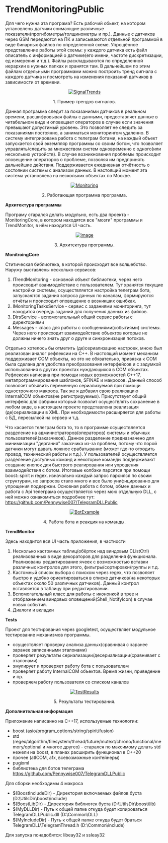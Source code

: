 # TrendMonitoringPublic

Для чего нужна эта програма?
Есть рабочий обьект, на котором установлены датчики снимающие различные показатели(прогибометры/толщинометры и пр.). Данные с датчиков через GSM передаются на ПК и записываются отдельной программой в виде бинарных файлов по определенной схеме. Упрощённое представление работы этой схемы: у каждого датчика есть файл описатель с информацией о датчике(его имени, частоте дискретизации, ед измерения и т.д.).
Файлы раскладываются по определенной иерархии в нужных папках и хранятся там. В дальнейшем по этим файлам отдельными программами можно построить тренд сигнала с каждого датчика и посмотреть на изменения показаний датчиков в зависимости от времени.
<p align="center">
<a href="https://ibb.co/hZPZzgx"><img src="https://i.ibb.co/xfpfT2K/image.png" alt="SignalTrends" border="0"></a>
<p align="center">1. Пример трендов сигналов.</p>
</p>

Данная программа следит за показаниями датчиков в реальном времени, расшифровывая файлы с данными, предоставляет данные в читабельном виде и оповещает операторов в случае если значения превышают допустимый уровень. Это позволяет не следить за показаниями постоянно, а заниматься мониторингом удаленно. В систему интегрирована работа с телеграм ботами, на каждый объект запускается свой экземпляр программы со своим ботом, что позволяет управлять/следить за множеством систем одновременно с одного(или нескольких устройств). В случае возникновения проблемы происходит оповещение операторов о проблеме, позволяя им предпринять дальнейшие действия. Поддерживается ежедневная отчётность о состоянии системы с анализом данных. В настоящий момент эта система установлена на нескольких объектах по Москве.
<p align="center">
<a href="https://ibb.co/gtTR2hF"><img src="https://i.ibb.co/wpWzkjr/image.png" alt="Monitoring" border="0"></a>
<p align="center">2. Работающая программа программа.</p>
</p>


<b>Архитектура программы</b>

Програму старался делать модульно, есть два проекта - MonitoringCore, в котором находятся все "мозги" программы и TrendMonitor, в нём находится UI часть.

<p align="center">
<a href="https://ibb.co/wWRPHwR"><img src="https://i.ibb.co/wWRPHwR/image.png" alt="image" border="0"></a>
<p align="center">3. Архитектура программы.</p>
</p>

<b>MonitroingCore</b>

Ститическая библиотека, в которой происходит все волшебство. Наружу выставлены несколько сервисов:
1. ITrendMonitoring - основной объект библиотеки, через него происходит взаимодействие с пользователем. Тут хранятся текущие настройки системы, осуществляется настройка телеграм бота, запускаются задания запроса данных по каналам, формируются отчёты и происходит оповещение о возникших ошибках.
2. IMonitoringTasksService - сервис с заданиями мониторинга, тут находится очередь заданий для получения данных из файлов.
3. DirsService - вспомогательный общий сервис работы с директориями
4. Messages - класс для работы с сообщениями(событиями) системы. Через него происходит взаимодействие объектов которые не должны ничего знать друг о друге и синхронизация потоков.

Отдельно хотелось бы отметить (де)сериализацию настроек, мною был реализован аналог рефлексии на С++. В настоящий момент механизм поддерживает COM объекты, но это не обязательно, привязка к COM была сделана для удобства преобразования интерфейсов и с задумкой использования в других проектах нуждающихся в COM объектах. Рефлексия написана при помощи новых возможностей С++17, метапрограммирования шаблонов, SFINAE и макросов. Данный способ позволяет объявить переменную сериализуемой при помощи однострочного макроса. Так же я добавил свою реализацию InternalCOM объектов(не регистрируемых). Присутствует общий интерфейс для фабрики который позволит осуществлять сохранение в любом виде, в настоящем проекте представлена реализация (де)сериализации в XML. При необходимости расширяется для работы с БД, пересылкой на сервер и т.д.

Что касается телеграм бота то, то в программе осуществляется разделение на администраторов(операторов) системы и обычных пользователей(заказчиков). Данное разделение предназначено для минимизации "дергания" заказчика из-за проблем, потому что порой датчики могут давать ложное срабатывание (может где-то отходить провод, технический работы и т.д.). У пользователей осуществляется разделение доступных команд и некоторые команды поддерживают создание кнопок для быстрого реагирования или упрощения взаимодействия с ботом. Итоговые колбэки парсятся при помощи boost::spirit и regex. изначально каждый запрос парсился по своим структурам, но запросов стало много и все было унифицированно для упрощения поддержки. Основная работа с ботом, обмен данных и работа с Api телеграма осуществляется через мою отдельную DLL, с ней можно ознакомиться подробнее тут: https://github.com/Pennywise007/TelegramDLLPublic
<p align="center">
<a href="https://ibb.co/wSmV1ZJ"><img src="https://i.ibb.co/N9B5zg1/image.png" alt="BotExample" border="0"></a>
<p align="center">4. Работа бота и реакция на команды.</p>
</p>


<b>TrendMonitor</b>

Здесь находится вся UI часть приложения, в частности
1. Несколько кастомных таблиц(обёрток над виндовым CListCtrl) реализованных в виде декораторов для разделения функционала. Реализованы редактирование ячеек с возможностью вставки различных контролов для этого, фильтры/сортировки/группы и т.д.
2. Кастомный список выбора с поиском через regex, что позволяет быстро и удобно ориентироваться в списке датчиков(на некоторых объектах около 50 различных датчиков). Данный контрол вставляется в таблицу при редактировании.
3. Вспомогательный класс для работы с икононкой в трее и отображением виндовых оповещений(Shell_NotifyIcon) в случае новых событий.
4. Диалоги и вкладки


<b>Tests</b>

Проект для тестирования через googletest, осуществляет модульное тестирование механизмов программы.
 - осуществляет проверку анализа данных(сравнивая с заранее заранее записанными эталонами)
 - проверяет результаты сериализации/десериализации(сравнивает с эталонами)
 - эмулирует и проверяет работу бота с пользователем
 - проверяет работу InternalCOM объектов. Время жизни, приведение и пр.
 - проверяем работу пользователя со списком каналов
<p align="center">
<a href="https://ibb.co/M19G7Rk"><img src="https://i.ibb.co/M19G7Rk/image.png" alt="TestResults" border="0"></a>
<p align="center">5. Результаты тестирования.</p>
</p>


<b>Дополнительная информация</b>

Приложение написанно на С++17, используемые технологии:
- boost (asio/program_options/string/spirit/fusion)
- std (regex/algorithm/filesystem/thread/future/mutext/chrono/functional/memory/optional и многое другео) - старался по максимому делать std нежели на boost, в планах расширить функционал в С++20
- прочее (atlCOM, afx, всевозможные контейнеры)
- pugixml
- библиотека для ботов телеграма https://github.com/Pennywise007/TelegramDLLPublic


Для сборки необходимы 4 макроса
- $(BoostIncludeDir) - Директория включаемых файлов буста (D:\UtilsDir\boost\include\)
- $(BoostLibDir)     - Директория библиотек буста         (D:\UtilsDir\boost\lib\)
- $(MyDLLDir)        - Путь к общей папке откуда будет копироваться TelegramDLLPublic.dll   (D:\Common\DLL\)
- $(MyIncludeDir)    - Путь к общей папке откуда будет браться TelegramDLL\TelegramThread.h (D:\Common\include\)

Для запуска понадобятся:
libeay32 и ssleay32

